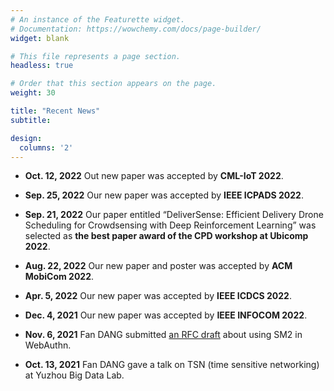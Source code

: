 ```yaml
---
# An instance of the Featurette widget.
# Documentation: https://wowchemy.com/docs/page-builder/
widget: blank

# This file represents a page section.
headless: true

# Order that this section appears on the page.
weight: 30

title: "Recent News"
subtitle:

design:
  columns: '2'
---
```

-   **Oct. 12, 2022**
    Out new paper was accepted by **CML-IoT 2022**.

-   **Sep. 25, 2022**
    Our new paper was accepted by **IEEE ICPADS 2022**.

-   **Sep. 21, 2022**
    Our paper entitled “DeliverSense: Efficient Delivery Drone Scheduling for Crowdsensing with Deep Reinforcement Learning” was selected as **the best paper award of the CPD workshop at Ubicomp 2022**.

-   **Aug. 22, 2022**
    Our new paper and poster was accepted by **ACM MobiCom 2022**.

-   **Apr. 5, 2022**
    Our new paper was accepted by **IEEE ICDCS 2022**.

-   **Dec. 4, 2021**
    Our new paper was accepted by **IEEE INFOCOM 2022**.

-   **Nov. 6, 2021**
    Fan DANG submitted [an RFC draft](https://datatracker.ietf.org/doc/draft-dang-webauthn-sm2/) about using SM2 in WebAuthn.

-   **Oct. 13, 2021**
    Fan DANG gave a talk on TSN (time sensitive networking) at Yuzhou Big Data Lab.
